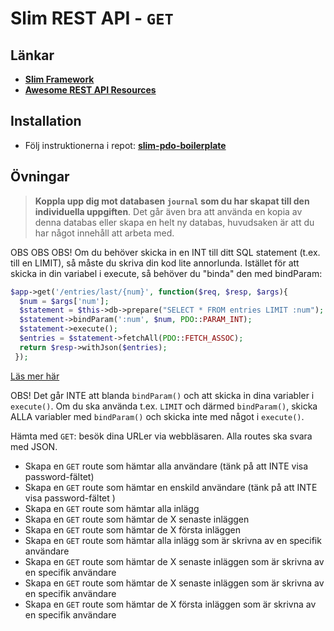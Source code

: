 # Slim REST API - `GET`

## Länkar

* [**Slim Framework**](https://www.slimframework.com/)
* [**Awesome REST API Resources**](https://github.com/marmelab/awesome-rest)

## Installation

* Följ instruktionerna i repot: **[slim-pdo-boilerplate](https://github.com/Vinnovera/cms-php-mysql-2019/tree/master/examples/slim/slim-pdo-boilerplate)**

## Övningar

>**Koppla upp dig mot databasen `journal` som du har skapat till den individuella uppgiften**. Det går även bra att använda en kopia av denna databas eller skapa en helt ny databas, huvudsaken är att du har något innehåll att arbeta med. 

OBS OBS OBS! Om du behöver skicka in en INT till ditt SQL statement (t.ex. till en LIMIT), så måste du skriva din kod lite annorlunda. Istället för att skicka in din variabel i execute, så behöver du "binda" den med bindParam:

```php
$app->get('/entries/last/{num}', function($req, $resp, $args){
  $num = $args['num'];
  $statement = $this->db->prepare("SELECT * FROM entries LIMIT :num");
  $statement->bindParam(':num', $num, PDO::PARAM_INT);
  $statement->execute();
  $entries = $statement->fetchAll(PDO::FETCH_ASSOC);
  return $resp->withJson($entries);
 });
```
[Läs mer här](https://stackoverflow.com/questions/10617894/setting-pdo-mysql-limit-with-named-placeholders)

OBS! Det går INTE att blanda `bindParam()` och att skicka in dina variabler i `execute()`. Om du ska använda t.ex. `LIMIT` och därmed `bindParam()`, skicka ALLA variabler med `bindParam()` och skicka inte med något i `execute()`.

Hämta med `GET`: besök dina URLer via webbläsaren.
Alla routes ska svara med JSON.
* Skapa en `GET` route som hämtar alla användare (tänk på att INTE visa password-fältet)
* Skapa en `GET` route som hämtar en enskild användare (tänk på att INTE visa password-fältet )
* Skapa en `GET` route som hämtar alla inlägg
* Skapa en `GET` route som hämtar de X senaste inläggen
* Skapa en `GET` route som hämtar de X första inläggen
* Skapa en `GET` route som hämtar alla inlägg som är skrivna av en specifik användare
* Skapa en `GET` route som hämtar de X senaste inläggen som är skrivna av en specifik användare
* Skapa en `GET` route som hämtar de X senaste inläggen som är skrivna av en specifik användare
* Skapa en `GET` route som hämtar de X första inläggen som är skrivna av en specifik användare

